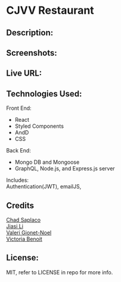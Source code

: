 # CJVV Restaurant

## Description:

## Screenshots:

## Live URL:

## Technologies Used:
Front End:
- React
- Styled Components
- AndD
- CSS

Back End:
- Mongo DB and Mongoose
- GraphQL, Node.js, and Express.js server

Includes: <br>
Authentication(JWT), emailJS, 

## Credits

[Chad Saplaco](https://github.com/APOLAKl)<br>
[Jiasi Li](https://github.com/Jiasisi)<br>
[Valeri Gionet-Noel](https://github.com/Valerigionetnoel)<br>
[Victoria Benoit](https://github.com/roseandlily33)<br>

## License:
MIT, refer to LICENSE in repo for more info.